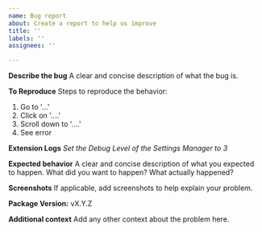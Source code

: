 ```yaml
---
name: Bug report
about: Create a report to help us improve
title: ''
labels: ''
assignees: ''

---
```


**Describe the bug**
A clear and concise description of what the bug is.

**To Reproduce**
Steps to reproduce the behavior:
1. Go to '...'
2. Click on '....'
3. Scroll down to '....'
4. See error

**Extension Logs**
*Set the Debug Level of the Settings Manager to 3*

**Expected behavior**
A clear and concise description of what you expected to happen. What did you want to happen? What actually happened?

**Screenshots**
If applicable, add screenshots to help explain your problem.

**Package Version:** vX.Y.Z

**Additional context**
Add any other context about the problem here.
